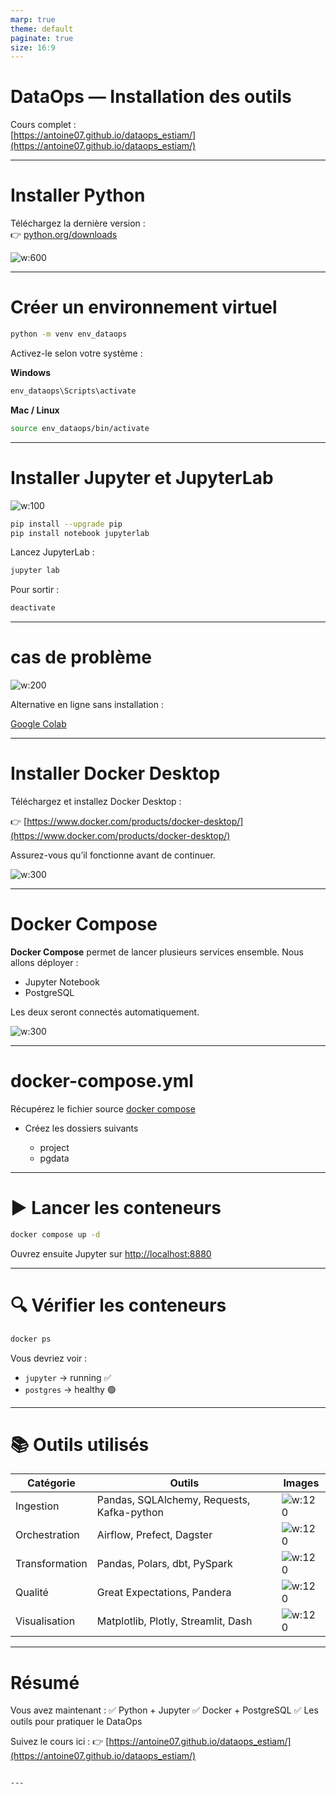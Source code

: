 ```yaml
---
marp: true
theme: default
paginate: true
size: 16:9
---
```


# DataOps — Installation des outils

Cours complet :  
[https://antoine07.github.io/dataops_estiam/](https://antoine07.github.io/dataops_estiam/)

---

# Installer Python

Téléchargez la dernière version :  
👉 [python.org/downloads](https://www.python.org/downloads/)

![w:600](https://www.python.org/static/community_logos/python-logo-master-v3-TM.png)

---

#  Créer un environnement virtuel

```bash
python -m venv env_dataops
````

Activez-le selon votre système :

**Windows**

```bash
env_dataops\Scripts\activate
```

**Mac / Linux**

```bash
source env_dataops/bin/activate
```

---

# Installer Jupyter et JupyterLab

![w:100](https://upload.wikimedia.org/wikipedia/commons/3/38/Jupyter_logo.svg)

```bash
pip install --upgrade pip
pip install notebook jupyterlab
```

Lancez JupyterLab :

```bash
jupyter lab
```

Pour sortir :

```bash
deactivate
```



---

#  cas de problème

![w:200](https://colab.research.google.com/img/colab_favicon_256px.png)

Alternative en ligne sans installation :

[Google Colab](https://colab.research.google.com)



---

#  Installer Docker Desktop

Téléchargez et installez Docker Desktop :

👉 [https://www.docker.com/products/docker-desktop/](https://www.docker.com/products/docker-desktop/)

Assurez-vous qu’il fonctionne avant de continuer.

![w:300](https://www.docker.com/wp-content/uploads/2022/03/Moby-logo.png)

---

#  Docker Compose

**Docker Compose** permet de lancer plusieurs services ensemble.
Nous allons déployer :

* Jupyter Notebook
* PostgreSQL

Les deux seront connectés automatiquement.

![w:300](https://docs.docker.com/assets/images/compose-diagram.webp)

---

# docker-compose.yml

Récupérez le fichier source [docker compose](./docker-compose.yaml)

- Créez les dossiers suivants 

    - project
    - pgdata

---

# ▶️ Lancer les conteneurs

```bash
docker compose up -d
```

Ouvrez ensuite Jupyter sur [http://localhost:8880](http://localhost:8880)

---

# 🔍 Vérifier les conteneurs

```bash
docker ps
```

Vous devriez voir :

* `jupyter` → running ✅
* `postgres` → healthy 🟢

---

# 📚 Outils utilisés

| Catégorie      | Outils                                     | Images                                                                                    |
| -------------- | ------------------------------------------ | ----------------------------------------------------------------------------------------- |
| Ingestion      | Pandas, SQLAlchemy, Requests, Kafka-python | ![w:120](https://pandas.pydata.org/static/img/pandas_mark.svg)                            |
| Orchestration  | Airflow, Prefect, Dagster                  | ![w:120](https://airflow.apache.org/images/airflow_logo.png)                              |
| Transformation | Pandas, Polars, dbt, PySpark               | ![w:120](https://www.getdbt.com/ui/img/logos/dbt-logo.svg)                                |
| Qualité        | Great Expectations, Pandera                | ![w:120](https://great-expectations-web-assets.s3.us-east-2.amazonaws.com/logo-long.png)  |
| Visualisation  | Matplotlib, Plotly, Streamlit, Dash        | ![w:120](https://streamlit.io/images/brand/streamlit-logo-primary-colormark-darktext.png) |

---

# Résumé

Vous avez maintenant :
✅ Python + Jupyter
✅ Docker + PostgreSQL
✅ Les outils pour pratiquer le DataOps

Suivez le cours ici :
👉 [https://antoine07.github.io/dataops_estiam/](https://antoine07.github.io/dataops_estiam/)

```

---
